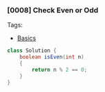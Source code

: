 ### [0008] Check Even or Odd

Tags:
- [Basics](../01-basics.md)

```java
class Solution {
    boolean isEven(int n)
    {
        return n % 2 == 0;
    }
}
```
